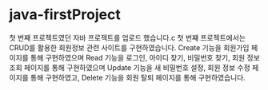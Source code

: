 # java-firstProject
첫 번째 프로젝트였던 자바 프로젝트를 업로드 했습니다.c
첫 번쨰 프로젝트에서는 CRUD를 활용한 회원정보 관련 사이트를 구현하였습니다.
Create 기능을 회원가입 페이지를 통해 구현하였으며
Read 기능을 로그인, 아이디 찾기, 비밀번호 찾기, 회원 정보 조회 페이지를 통해 구현하였으며
Update 기능을 새 비밀번호 설정, 회원 정보 수정 페이지를 통해 구현하였고,
Delete 기능을 회원 탈퇴 페이지를 통해 구현하였습니다.

